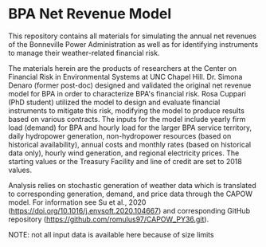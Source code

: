 # BPA Net Revenue Model
 
This repository contains all materials for simulating the annual net revenues of the Bonneville Power Administration as well as for identifying instruments to manage their weather-related financial risk. 

The materials herein are the products of researchers at the Center on Financial Risk in Environmental Systems at UNC Chapel Hill. Dr. Simona Denaro (former post-doc) designed and validated the original net revenue model for BPA in order to characterize BPA's financial risk. Rosa Cuppari (PhD student) utilized the model to design and evaluate financial instruments to mitigate this risk, modifying the model to produce results based on various contracts. The inputs for the model include yearly firm load (demand) for BPA and hourly load for the larger BPA service territory, daily hydropower generation, non-hydropower resources (based on historical availability), annual costs and monthly rates (based on historical data only), hourly wind generation, and regional electricity prices. The starting values or the Treasury Facility and line of credit are set to 2018 values. 

Analysis relies on stochastic generation of weather data which is translated to corresponding generation, demand, and price data through the CAPOW model. For information see Su et al., 2020 (https://doi.org/10.1016/j.envsoft.2020.104667) and corresponding GitHub repository (https://github.com/romulus97/CAPOW_PY36.git). 


NOTE: not all input data is available here because of size limits
